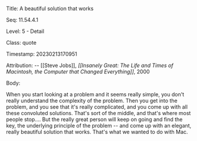 Title:  A beautiful solution that works

Seq:    11.54.4.1

Level:  5 - Detail

Class:  quote

Timestamp: 20230213170951

Attribution: -- [[Steve Jobs]], *[[Insanely Great: The Life and Times of Macintosh, the Computer that Changed Everything]]*, 2000

Body:

When you start looking at a problem and it seems really simple, you don't really understand the complexity of the problem. Then you get into the problem, and you see that it's really complicated, and you come up with all these convoluted solutions. That's sort of the middle, and that's where most people stop.... But the really great person will keep on going and find the key, the underlying principle of the problem -- and come up with an elegant, really beautiful solution that works. That's what we wanted to do with Mac.

